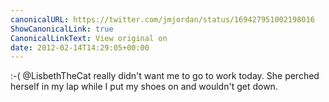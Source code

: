 ```yaml
---
canonicalURL: https://twitter.com/jmjordan/status/169427951002198016
ShowCanonicalLink: true
CanonicalLinkText: View original on
date: 2012-02-14T14:29:05+00:00
---
```

:-( @LisbethTheCat really didn't want me to go to work today. She perched herself in my lap while I put my shoes on and wouldn't get down.